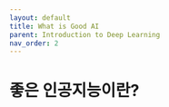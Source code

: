 ```yaml
---
layout: default
title: What is Good AI
parent: Introduction to Deep Learning
nav_order: 2
---
```


# 좋은 인공지능이란?

